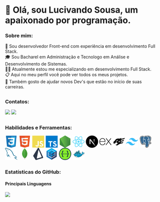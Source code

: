 # 👋 Olá, sou Lucivando Sousa, um apaixonado por programação.

### Sobre mim:
🥷 Sou desenvolvedor Front-end com experiência em desenvolvimento Full Stack.<br>
🎓 Sou Bacharel em Administração e Tecnologo em Análise e Desenvolvimento de Sistemas.<br>
👨‍🎓 Atualmente estou me especializando em desenvolvimento Full Stack.<br>
📋 Aqui no meu perfil você pode ver todos os meus projetos.<br> 
🤝 Também gosto de ajudar novos Dev's que estão no início de suas carreiras.<br>

##
### Contatos:
<a href="https://www.linkedin.com/in/lucivandosousa" target="_blank"><img src="https://img.shields.io/badge/-LinkedIn-%230077B5?style=for-the-badge&logo=linkedin&logoColor=white" target="_blank"></a>
<a href = "mailto:lucivandosousa@gmail.com"><img src="https://img.shields.io/badge/-Gmail-%23FF6347?style=for-the-badge&logo=gmail&logoColor=white" target="_blank"></a>

##
### Habilidades e Ferramentas:
<div>
  <img align="center" alt="CSS" height="40" width="40" src="https://raw.githubusercontent.com/devicons/devicon/master/icons/css3/css3-original.svg">
  <img align="center" alt="HTML" height="40" width="40" src="https://raw.githubusercontent.com/devicons/devicon/master/icons/html5/html5-original.svg">
  <img align="center" alt="JavaScript" height="40" width="40" src="https://raw.githubusercontent.com/devicons/devicon/master/icons/javascript/javascript-plain.svg">
  <img align="center" alt="TypeScript" height="40" width="40" src="https://raw.githubusercontent.com/devicons/devicon/master/icons/typescript/typescript-plain.svg">
  <img align="center" alt="NodeJs" height="40" width="40" src="https://raw.githubusercontent.com/devicons/devicon/master/icons/nodejs/nodejs-original.svg">
  <img align="center" alt="React" height="40" width="40" src="https://raw.githubusercontent.com/devicons/devicon/master/icons/react/react-original.svg">
  <img align="center" alt="NextJs" height="40" width="40" src="https://raw.githubusercontent.com/devicons/devicon/master/icons/nextjs/nextjs-original.svg">
  <img align="center" alt="Express" height="40" width="40" src="https://raw.githubusercontent.com/devicons/devicon/master/icons/express/express-original.svg">
  <img align="center" alt="Fastify" height="40" width="40" src="https://raw.githubusercontent.com/devicons/devicon/master/icons/fastify/fastify-original.svg">
  <img align="center" alt="Fastify" height="40" width="40" src="https://raw.githubusercontent.com/devicons/devicon/master/icons/tailwindcss/tailwindcss-original.svg">
  <img align="center" alt="Postgresql" height="40" width="40" src="https://raw.githubusercontent.com/devicons/devicon/master/icons/postgresql/postgresql-original.svg">
  <img align="center" alt="MySQL" height="40" width="40" src="https://raw.githubusercontent.com/devicons/devicon/master/icons/mysql/mysql-original.svg">
  <img align="center" alt="Mongodb" height="40" width="40" src="https://raw.githubusercontent.com/devicons/devicon/master/icons/mongodb/mongodb-original.svg">
  <img align="center" alt="Prisma-ORM" height="40" width="40" src="https://raw.githubusercontent.com/devicons/devicon/master/icons/prisma/prisma-original.svg">
  <img align="center" alt="Sequelize-ORM" height="40" width="40" src="https://raw.githubusercontent.com/devicons/devicon/master/icons/sequelize/sequelize-original.svg">
  <img align="center" alt="Swagger" height="40" width="40" src="https://raw.githubusercontent.com/devicons/devicon/master/icons/swagger/swagger-original.svg">
  <img align="center" alt="Docker" height="40" width="40" src="https://raw.githubusercontent.com/devicons/devicon/master/icons/docker/docker-original.svg">
</div>

##
### Estatísticas do GitHub:
#### Principais Linguagens
![](https://github-readme-stats.vercel.app/api/top-langs/?username=lucivandosousa&theme=dark&hide_border=false&include_all_commits=false&count_private=false&layout=compact)
